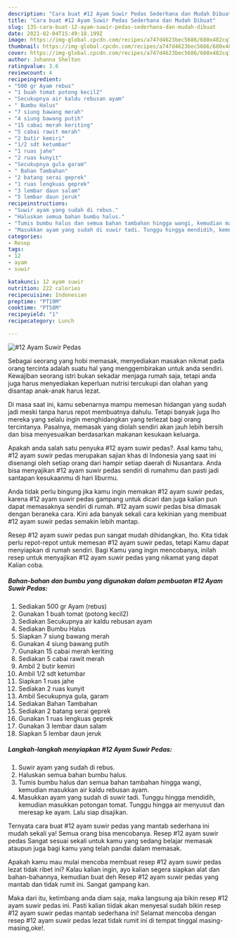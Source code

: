 ```yaml
---
description: "Cara buat #12 Ayam Suwir Pedas Sederhana dan Mudah Dibuat"
title: "Cara buat #12 Ayam Suwir Pedas Sederhana dan Mudah Dibuat"
slug: 135-cara-buat-12-ayam-suwir-pedas-sederhana-dan-mudah-dibuat
date: 2021-02-04T15:49:18.199Z
image: https://img-global.cpcdn.com/recipes/a747d4623bec5686/680x482cq70/12-ayam-suwir-pedas-foto-resep-utama.jpg
thumbnail: https://img-global.cpcdn.com/recipes/a747d4623bec5686/680x482cq70/12-ayam-suwir-pedas-foto-resep-utama.jpg
cover: https://img-global.cpcdn.com/recipes/a747d4623bec5686/680x482cq70/12-ayam-suwir-pedas-foto-resep-utama.jpg
author: Johanna Shelton
ratingvalue: 3.6
reviewcount: 4
recipeingredient:
- "500 gr Ayam rebus"
- "1 buah tomat potong kecil2"
- "Secukupnya air kaldu rebusan ayam"
- " Bumbu Halus"
- "7 siung bawang merah"
- "4 siung bawang putih"
- "15 cabai merah keriting"
- "5 cabai rawit merah"
- "2 butir kemiri"
- "1/2 sdt ketumbar"
- "1 ruas jahe"
- "2 ruas kunyit"
- "Secukupnya gula garam"
- " Bahan Tambahan"
- "2 batang serai geprek"
- "1 ruas lengkuas geprek"
- "3 lembar daun salam"
- "5 lembar daun jeruk"
recipeinstructions:
- "Suwir ayam yang sudah di rebus."
- "Haluskan semua bahan bumbu halus."
- "Tumis bumbu halus dan semua bahan tambahan hingga wangi, kemudian masukkan air kaldu rebusan ayam."
- "Masukkan ayam yang sudah di suwir tadi. Tunggu hingga mendidih, kemudian masukkan potongan tomat. Tunggu hingga air menyusut dan meresap ke ayam. Lalu siap disajikan."
categories:
- Resep
tags:
- 12
- ayam
- suwir

katakunci: 12 ayam suwir 
nutrition: 222 calories
recipecuisine: Indonesian
preptime: "PT19M"
cooktime: "PT58M"
recipeyield: "1"
recipecategory: Lunch

---
```



![#12 Ayam Suwir Pedas](https://img-global.cpcdn.com/recipes/a747d4623bec5686/680x482cq70/12-ayam-suwir-pedas-foto-resep-utama.jpg)

Sebagai seorang yang hobi memasak, menyediakan masakan nikmat pada orang tercinta adalah suatu hal yang menggembirakan untuk anda sendiri. Kewajiban seorang istri bukan sekadar menjaga rumah saja, tetapi anda juga harus menyediakan keperluan nutrisi tercukupi dan olahan yang disantap anak-anak harus lezat.

Di masa  saat ini, kamu sebenarnya mampu memesan hidangan yang sudah jadi meski tanpa harus repot membuatnya dahulu. Tetapi banyak juga lho mereka yang selalu ingin menghidangkan yang terlezat bagi orang tercintanya. Pasalnya, memasak yang diolah sendiri akan jauh lebih bersih dan bisa menyesuaikan berdasarkan makanan kesukaan keluarga. 



Apakah anda salah satu penyuka #12 ayam suwir pedas?. Asal kamu tahu, #12 ayam suwir pedas merupakan sajian khas di Indonesia yang saat ini disenangi oleh setiap orang dari hampir setiap daerah di Nusantara. Anda bisa menyajikan #12 ayam suwir pedas sendiri di rumahmu dan pasti jadi santapan kesukaanmu di hari liburmu.

Anda tidak perlu bingung jika kamu ingin memakan #12 ayam suwir pedas, karena #12 ayam suwir pedas gampang untuk dicari dan juga kalian pun dapat memasaknya sendiri di rumah. #12 ayam suwir pedas bisa dimasak dengan beraneka cara. Kini ada banyak sekali cara kekinian yang membuat #12 ayam suwir pedas semakin lebih mantap.

Resep #12 ayam suwir pedas pun sangat mudah dihidangkan, lho. Kita tidak perlu repot-repot untuk memesan #12 ayam suwir pedas, tetapi Kamu dapat menyiapkan di rumah sendiri. Bagi Kamu yang ingin mencobanya, inilah resep untuk menyajikan #12 ayam suwir pedas yang nikamat yang dapat Kalian coba.

<!--inarticleads1-->

##### Bahan-bahan dan bumbu yang digunakan dalam pembuatan #12 Ayam Suwir Pedas:

1. Sediakan 500 gr Ayam (rebus)
1. Gunakan 1 buah tomat (potong kecil2)
1. Sediakan Secukupnya air kaldu rebusan ayam
1. Sediakan  Bumbu Halus
1. Siapkan 7 siung bawang merah
1. Gunakan 4 siung bawang putih
1. Gunakan 15 cabai merah keriting
1. Sediakan 5 cabai rawit merah
1. Ambil 2 butir kemiri
1. Ambil 1/2 sdt ketumbar
1. Siapkan 1 ruas jahe
1. Sediakan 2 ruas kunyit
1. Ambil Secukupnya gula, garam
1. Sediakan  Bahan Tambahan
1. Sediakan 2 batang serai geprek
1. Gunakan 1 ruas lengkuas geprek
1. Gunakan 3 lembar daun salam
1. Siapkan 5 lembar daun jeruk




<!--inarticleads2-->

##### Langkah-langkah menyiapkan #12 Ayam Suwir Pedas:

1. Suwir ayam yang sudah di rebus.
1. Haluskan semua bahan bumbu halus.
1. Tumis bumbu halus dan semua bahan tambahan hingga wangi, kemudian masukkan air kaldu rebusan ayam.
1. Masukkan ayam yang sudah di suwir tadi. Tunggu hingga mendidih, kemudian masukkan potongan tomat. Tunggu hingga air menyusut dan meresap ke ayam. Lalu siap disajikan.




Ternyata cara buat #12 ayam suwir pedas yang mantab sederhana ini mudah sekali ya! Semua orang bisa mencobanya. Resep #12 ayam suwir pedas Sangat sesuai sekali untuk kamu yang sedang belajar memasak ataupun juga bagi kamu yang telah pandai dalam memasak.

Apakah kamu mau mulai mencoba membuat resep #12 ayam suwir pedas lezat tidak ribet ini? Kalau kalian ingin, ayo kalian segera siapkan alat dan bahan-bahannya, kemudian buat deh Resep #12 ayam suwir pedas yang mantab dan tidak rumit ini. Sangat gampang kan. 

Maka dari itu, ketimbang anda diam saja, maka langsung aja bikin resep #12 ayam suwir pedas ini. Pasti kalian tiidak akan menyesal sudah bikin resep #12 ayam suwir pedas mantab sederhana ini! Selamat mencoba dengan resep #12 ayam suwir pedas lezat tidak rumit ini di tempat tinggal masing-masing,oke!.

